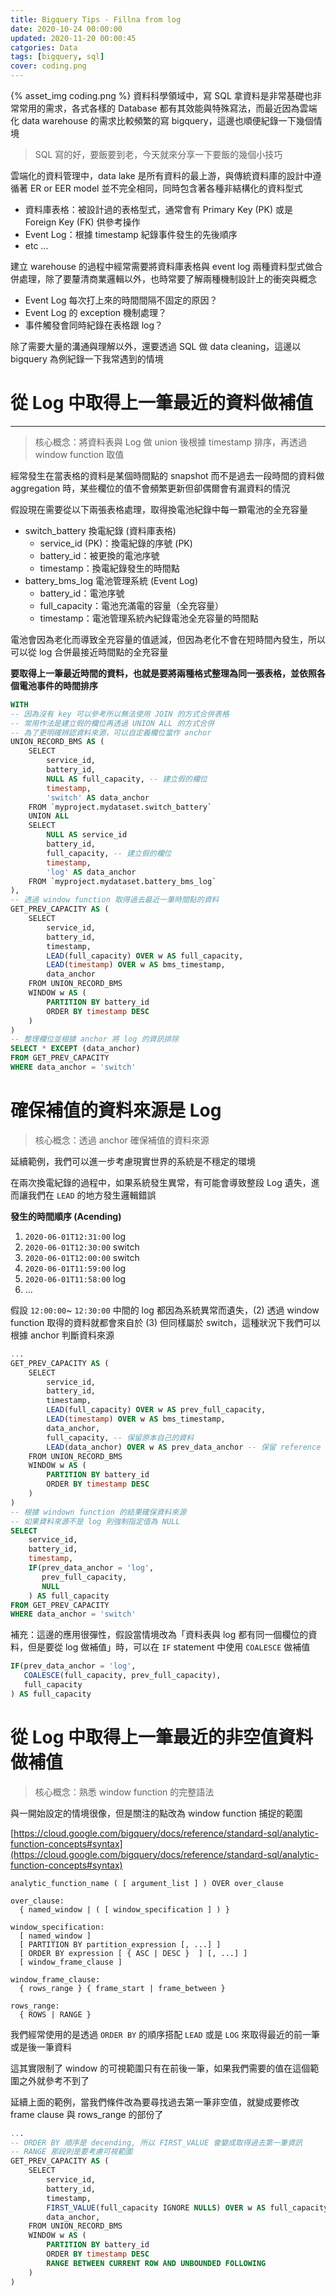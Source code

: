 ```yaml
---
title: Bigquery Tips - Fillna from log
date: 2020-10-24 00:00:00
updated: 2020-11-20 00:00:45
catgories: Data
tags: [bigquery, sql]
cover: coding.png
---
```

{% asset_img coding.png %}
資料科學領域中，寫 SQL 拿資料是非常基礎也非常常用的需求，各式各樣的 Database 都有其效能與特殊寫法，而最近因為雲端化 data warehouse 的需求比較頻繁的寫 bigquery，這邊也順便紀錄一下幾個情境

<!-- more -->

> SQL 寫的好，要飯要到老，今天就來分享一下要飯的幾個小技巧

雲端化的資料管理中，data lake 是所有資料的最上游，與傳統資料庫的設計中遵循著 ER or EER model 並不完全相同，同時包含著各種非結構化的資料型式

- 資料庫表格：被設計過的表格型式，通常會有 Primary Key (PK) 或是 Foreign Key (FK) 供參考操作
- Event Log：根據 timestamp 紀錄事件發生的先後順序
- etc ...

建立 warehouse 的過程中經常需要將資料庫表格與 event log 兩種資料型式做合併處理，除了要釐清商業邏輯以外，也時常要了解兩種機制設計上的衝突與概念

- Event Log 每次打上來的時間間隔不固定的原因？
- Event Log 的 exception 機制處理？
- 事件觸發會同時紀錄在表格跟 log？

除了需要大量的溝通與理解以外，還要透過 SQL 做 data cleaning，這邊以 bigquery 為例紀錄一下我常遇到的情境

# **從 Log 中取得上一筆最近的資料做補值**

---

> 核心概念：將資料表與 Log 做 union 後根據 timestamp 排序，再透過 window function 取值

經常發生在當表格的資料是某個時間點的 snapshot 而不是過去一段時間的資料做 aggregation 時，某些欄位的值不會頻繁更新但卻偶爾會有漏資料的情況

假設現在需要從以下兩張表格處理，取得換電池紀錄中每一顆電池的全充容量

- switch_battery 換電紀錄 (資料庫表格)
    - service_id (PK)：換電紀錄的序號 (PK)
    - battery_id：被更換的電池序號
    - timestamp：換電紀錄發生的時間點
- battery_bms_log 電池管理系統 (Event Log)
    - battery_id：電池序號
    - full_capacity：電池充滿電的容量（全充容量）
    - timestamp：電池管理系統內紀錄電池全充容量的時間點

電池會因為老化而導致全充容量的值遞減，但因為老化不會在短時間內發生，所以可以從 log 合併最接近時間點的全充容量

**要取得上一筆最近時間的資料，也就是要將兩種格式整理為同一張表格，並依照各個電池事件的時間排序**

```sql
WITH
-- 因為沒有 key 可以參考所以無法使用 JOIN 的方式合併表格
-- 常用作法是建立假的欄位再透過 UNION ALL 的方式合併
-- 為了更明確辨認資料來源，可以自定義欄位當作 anchor
UNION_RECORD_BMS AS (
    SELECT
        service_id,
        battery_id,
        NULL AS full_capacity, -- 建立假的欄位
        timestamp,
        'switch' AS data_anchor
    FROM `myproject.mydataset.switch_battery`
    UNION ALL
    SELECT
        NULL AS service_id
        battery_id,
        full_capacity, -- 建立假的欄位
        timestamp,
        'log' AS data_anchor
    FROM `myproject.mydataset.battery_bms_log`
),
-- 透過 window function 取得過去最近一筆時間點的資料
GET_PREV_CAPACITY AS (
    SELECT
        service_id,
        battery_id,
        timestamp,
        LEAD(full_capacity) OVER w AS full_capacity,
        LEAD(timestamp) OVER w AS bms_timestamp,
        data_anchor
    FROM UNION_RECORD_BMS
    WINDOW w AS (
        PARTITION BY battery_id
        ORDER BY timestamp DESC
    )
)
-- 整理欄位並根據 anchor 將 log 的資訊排除
SELECT * EXCEPT (data_anchor)
FROM GET_PREV_CAPACITY
WHERE data_anchor = 'switch'
```

# **確保補值的資料來源是 Log**

> 核心概念：透過 anchor 確保補值的資料來源

延續範例，我們可以進一步考慮現實世界的系統是不穩定的環境

在兩次換電紀錄的過程中，如果系統發生異常，有可能會導致整段 Log 遺失，進而讓我們在 `LEAD` 的地方發生邏輯錯誤

**發生的時間順序 (Acending)**

1. `2020-06-01T12:31:00` log
2. `2020-06-01T12:30:00` switch
3. `2020-06-01T12:00:00` switch
4. `2020-06-01T11:59:00` log
5. `2020-06-01T11:58:00` log
6. ...

假設 `12:00:00`~ `12:30:00` 中間的 log 都因為系統異常而遺失，(2) 透過 window function 取得的資料就都會來自於 (3) 但同樣屬於 switch，這種狀況下我們可以根據 anchor 判斷資料來源

```sql
...
GET_PREV_CAPACITY AS (
    SELECT
        service_id,
        battery_id,
        timestamp,
        LEAD(full_capacity) OVER w AS prev_full_capacity,
        LEAD(timestamp) OVER w AS bms_timestamp,
        data_anchor,
        full_capacity, -- 保留原本自己的資料
        LEAD(data_anchor) OVER w AS prev_data_anchor -- 保留 reference anchor
    FROM UNION_RECORD_BMS
    WINDOW w AS (
        PARTITION BY battery_id
        ORDER BY timestamp DESC
    )
)
-- 根據 windown function 的結果確保資料來源
-- 如果資料來源不是 log 則強制指定值為 NULL
SELECT
    service_id,
    battery_id,
    timestamp,
    IF(prev_data_anchor = 'log', 
       prev_full_capacity,
       NULL
    ) AS full_capacity
FROM GET_PREV_CAPACITY
WHERE data_anchor = 'switch'
```

補充：這邊的應用很彈性，假設當情境改為「資料表與 log 都有同一個欄位的資料，但是要從 log 做補值」時，可以在 `IF` statement 中使用 `COALESCE` 做補值

```sql
IF(prev_data_anchor = 'log', 
   COALESCE(full_capacity, prev_full_capacity),
   full_capacity
) AS full_capacity
```

# **從 Log 中取得上一筆最近的非空值資料做補值**

> 核心概念：熟悉 window function 的完整語法

與一開始設定的情境很像，但是關注的點改為 window function 捕捉的範圍

[https://cloud.google.com/bigquery/docs/reference/standard-sql/analytic-function-concepts#syntax](https://cloud.google.com/bigquery/docs/reference/standard-sql/analytic-function-concepts#syntax)

```
analytic_function_name ( [ argument_list ] ) OVER over_clause

over_clause:
  { named_window | ( [ window_specification ] ) }

window_specification:
  [ named_window ]
  [ PARTITION BY partition_expression [, ...] ]
  [ ORDER BY expression [ { ASC | DESC }  ] [, ...] ]
  [ window_frame_clause ]

window_frame_clause:
  { rows_range } { frame_start | frame_between }

rows_range:
  { ROWS | RANGE }
```

我們經常使用的是透過 `ORDER BY` 的順序搭配 `LEAD` 或是 `LOG` 來取得最近的前一筆或是後一筆資料

這其實限制了 window 的可視範圍只有在前後一筆，如果我們需要的值在這個範圍之外就參考不到了

延續上面的範例，當我們條件改為要尋找過去第一筆非空值，就變成要修改 frame clause 與 rows_range 的部份了

```sql
...
-- ORDER BY 順序是 decending, 所以 FIRST_VALUE 會變成取得過去第一筆資訊
-- RANGE 那段則是要考慮可視範圍
GET_PREV_CAPACITY AS (
    SELECT
        service_id,
        battery_id,
        timestamp,
        FIRST_VALUE(full_capacity IGNORE NULLS) OVER w AS full_capacity,
        data_anchor,
    FROM UNION_RECORD_BMS
    WINDOW w AS (
        PARTITION BY battery_id
        ORDER BY timestamp DESC
        RANGE BETWEEN CURRENT ROW AND UNBOUNDED FOLLOWING
    )
)
```
